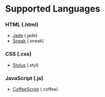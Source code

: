 # Supported Languages

### HTML (.html)
- [Jade](https://www.github.com/visionmedia/jade) (.jade)
- [Sneak](https://www.github.com/nporteschaikin/sneak) (.sneak)

### CSS (.css)
- [Stylus](https://www.github.com/LearnBoost/stylus) (.styl)

### JavaScript (.js)
- [CoffeeScript](https://www.github.com/jashkenas/coffeescript) (.coffee)
